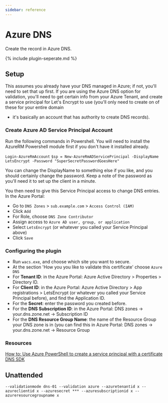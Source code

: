```yaml
---
sidebar: reference
---
```


# Azure DNS 
Create the record in Azure DNS.

{% include plugin-seperate.md %}

## Setup
This assumes you already have your DNS managed in Azure; if not, you'll need to set that up first. If you are 
using the Azure DNS option for validation, you'll need to get certain info from your Azure Tenant, and create 
a service principal for Let's Encrypt to use (you'll only need to create on of these for your entire domain 
- it's basically an account that has authority to create DNS records). 

### Create Azure AD Service Principal Account
Run the following commands in Powershell. You will need to install the AzureRM Powershell module first if 
you don't have it installed already.

`Login-AzureRmAccount`
`$sp = New-AzureRmADServicePrincipal -DisplayName LetsEncrypt -Password "SuperSecretPasswordGoesHere"`

You can change the DisplayName to something else if you like, and you should certainly change the password. 
Keep a note of the password as you'll need it to set up the client in a minute.

You then need to give this Service Principal access to change DNS entries. In the Azure Portal:
* Go to `DNS Zones` > `sub.example.com` > `Access Control (IAM)`
* Click `Add`
* For Role, choose `DNS Zone Contributor`
* Assign access to `Azure AD user, group, or application`
* Select `LetsEncrypt` (or whatever you called your Service Principal above)
* Click `Save`

### Configuring the plugin
* Run `wacs.exe`, and choose which site you want to secure.
* At the section 'How you you like to validate this certificate' choose `Azure DNS`
* For **Tenant ID**: in the Azure Portal: Azure Active Directory > Properties > Directory ID.
* For **Client ID**: in the Azure Portal: Azure Active Directory > App registrations > LetsEncrypt (or whatever you called your Service Principal before), and find the Application ID.
* For the **Secret**: enter the password you created before.
* For the **DNS Subscription ID**: in the Azure Portal: DNS zones -> your.dns.zone.net -> Subscription ID
* For the **DNS Resource Group Name**: the name of the Resource Group your DNS zone is in (you can find this in Azure Portal: DNS zones -> your.dns.zone.net -> Resource Group

### Resources
[How to: Use Azure PowerShell to create a service principal with a certificate](https://docs.microsoft.com/en-us/azure/active-directory/develop/howto-authenticate-service-principal-powershell)
[DNS SDK](https://docs.microsoft.com/en-us/azure/dns/dns-sdk)

## Unattended 
`--validationmode dns-01 --validation azure --azuretenantid x --azureclientid x --azuresecret *** --azuresubscriptionid x --azureresourcegroupname x`